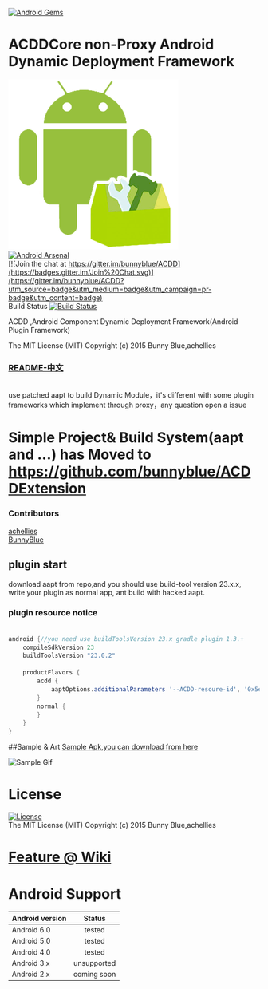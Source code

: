 [![Android Gems](http://www.android-gems.com/badge/bunnyblue/ACDD.svg?branch=master)](http://www.android-gems.com/lib/bunnyblue/ACDD)

# ACDDCore  non-Proxy  Android Dynamic Deployment Framework
![](art/ACDD_logo_full.png)<br>
 [![Android Arsenal](https://img.shields.io/badge/Android%20Arsenal-Android%20ACDD-brightgreen.svg?style=flat)](https://android-arsenal.com/details/1/2056)<br>
[![Join the chat at https://gitter.im/bunnyblue/ACDD](https://badges.gitter.im/Join%20Chat.svg)](https://gitter.im/bunnyblue/ACDD?utm_source=badge&utm_medium=badge&utm_campaign=pr-badge&utm_content=badge)<br>
 Build Status [![Build Status](https://travis-ci.org/bunnyblue/ACDD.svg?branch=master)](https://travis-ci.org/bunnyblue/ACDD)


ACDD ,Android Component Dynamic Deployment Framework(Android  Plugin Framework)<br>

The MIT License (MIT) Copyright (c) 2015 Bunny Blue,achellies<br>
### [README-中文](README-Zh.md)


  <br>use patched aapt  to build Dynamic Module，it's different with  some plugin frameworks which  implement through proxy，any  question open a issue</br>

# Simple Project& Build System(aapt and ...) has Moved to https://github.com/bunnyblue/ACDDExtension


### Contributors
[achellies](https://github.com/achellies)<br>
[BunnyBlue](https://github.com/bunnyblue)<br>

## plugin start
download aapt from repo,and  you should use build-tool version 23.x.x,
write your plugin as normal app, ant build  with  hacked aapt.
### plugin resource notice
```groovy

android {//you need use buildToolsVersion 23.x gradle plugin 1.3.+
    compileSdkVersion 23
    buildToolsVersion "23.0.2"

    productFlavors {
        acdd {
            aaptOptions.additionalParameters '--ACDD-resoure-id', '0x5e', '--ACDD-shared-resources', rootProject.file("public.xml").getAbsolutePath()
        }
        normal {
        }
    }
}
```

##Sample & Art
<a href="https://github.com/bunnyblue/ACDDExtension/blob/master/Dist/ACDDLauncher.apk">
  Sample Apk,you can download from here
</a>

![Sample Gif](https://github.com/bunnyblue/ACDDExtension/raw/master/art/demo.gif)

# License
 [![License](https://img.shields.io/badge/License-MIT%20License-brightgreen.svg)]()<br>
The MIT License (MIT) Copyright (c) 2015 Bunny Blue,achellies

# [Feature @ Wiki](https://github.com/bunnyblue/ACDD/wiki#feature)

# Android Support

| Android version        | Status           | 
| ------------- |:-------------:| 
| Android 6.0      | tested | 
| Android 5.0     | tested      |   
| Android  4.0 | tested     |  
| Android 3.x | unsupported|
| Android 2.x | coming soon|
